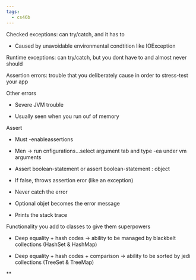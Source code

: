 ```yaml
---
tags:
  - cs46b
---
```


Checked exceptions: can try/catch, and it has to

- Caused by unavoidable environmental condtition like IOException
    

Runtime exceptions: can try/catch, but you dont have to and almost never should

Assertion errors: trouble that you deliberately cause in order to stress-test your app

Other errors

- Severe JVM trouble
    
- Usually seen when you run ouf of memory
    

  

Assert

- Must -enableassertions
    
- Men -> run cnfigurations…select argument tab and type -ea under vm arguments
    
- Assert boolean-statement or assert boolean-statement : object
    
- If false, throws assertion eror (like an exception)
    

- Never catch the error
    
- Optional objet becomes the error message
    
- Prints the stack trace
    

  

Functionality you add to classes to give them superpowers

- Deep equality + hash codes -> ability to be managed by blackbelt collections (HashSet & HashMap)
    
- Deep equality + hash codes + comparison -> ability to be sorted by jedi collections (TreeSet & TreeMap)
    

  
  
  
  
**